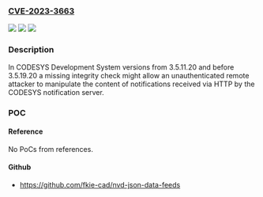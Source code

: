 ### [CVE-2023-3663](https://cve.mitre.org/cgi-bin/cvename.cgi?name=CVE-2023-3663)
![](https://img.shields.io/static/v1?label=Product&message=CODESYS%20Development%20System&color=blue)
![](https://img.shields.io/static/v1?label=Version&message=3.5.11.20%3C%203.5.19.20%20&color=brighgreen)
![](https://img.shields.io/static/v1?label=Vulnerability&message=CWE-345%20Insufficient%20Verification%20of%20Data%20Authenticity&color=brighgreen)

### Description

In CODESYS Development System versions from 3.5.11.20 and before 3.5.19.20 a missing integrity check might allow an unauthenticated remote attacker to manipulate the content of notifications received via HTTP by the CODESYS notification server.

### POC

#### Reference
No PoCs from references.

#### Github
- https://github.com/fkie-cad/nvd-json-data-feeds

